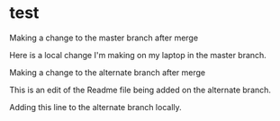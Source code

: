 # test

Making a change to the master branch after merge

Here is a local change I'm making on my laptop in the master branch.

Making a change to the alternate branch after merge

This is an edit of the Readme file being added on the alternate branch.

Adding this line to the alternate branch locally.
